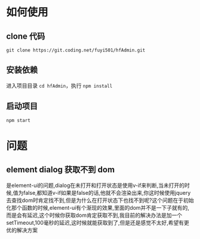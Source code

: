 # 如何使用

## clone 代码

`git clone https://git.coding.net/fuyi501/hfAdmin.git`

## 安装依赖

进入项目目录 `cd hfAdmin`，执行 `npm install`

## 启动项目

`npm start`

# 问题

## element dialog 获取不到 dom

是element-ui的问题,dialog在未打开和打开状态是使用v-if来判断,当未打开的时候,值为false,都知道v-if如果是false的话,他就不会渲染出来,你这时候使用jquery去查找dom时肯定找不到,但是为什么在打开状态下也找不到呢?这个问题在于初始化那个函数的时候,element-ui有个渐现的效果,里面的dom并不是一下子就有的,而是会有延迟,这个时候你获取dom肯定获取不到,我目前的解决办法是加一个setTimeout,100毫秒的延迟,这时候就能获取到了,但是还是感觉不太好,希望有更优的解决方案